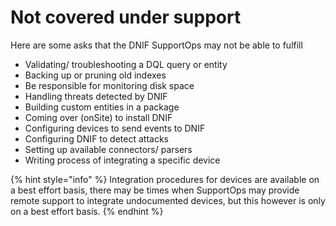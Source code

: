 # Not covered under support

Here are some asks that the DNIF SupportOps may not be able to fulfill

* Validating/ troubleshooting a DQL query or entity
* Backing up or pruning old indexes
* Be responsible for monitoring disk space
* Handling threats detected by DNIF
* Building custom entities in a package
* Coming over \(onSite\) to install DNIF
* Configuring devices to send events to DNIF
* Configuring DNIF to detect attacks
* Setting up available connectors/ parsers
* Writing process of integrating a specific device

{% hint style="info" %}
Integration procedures for devices are available on a best effort basis, there may be times when SupportOps may provide remote support to integrate undocumented devices, but this however is only on a best effort basis.
{% endhint %}

